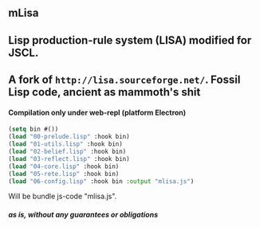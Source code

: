 ## mLisa
## Lisp production-rule system (LISA) modified for JSCL.
## A fork of `http://lisa.sourceforge.net/`. Fossil Lisp code, ancient as mammoth's shit

#### Compilation only under web-repl (platform Electron)
```lisp
(setq bin #())
(load "00-prelude.lisp" :hook bin)
(load "01-utils.lisp" :hook bin)
(load "02-belief.lisp" :hook bin)
(load "03-reflect.lisp" :hook bin)
(load "04-core.lisp" :hook bin)
(load "05-rete.lisp" :hook bin)
(load "06-config.lisp" :hook bin :output "mlisa.js")
```
Will be bundle js-code "mlisa.js".

##### as is, without any guarantees or obligations
